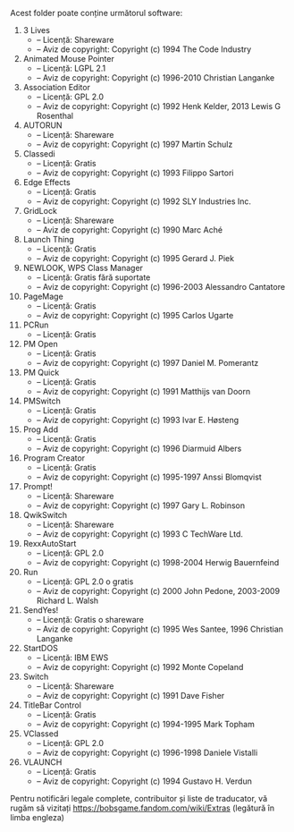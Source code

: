 Acest folder poate conține următorul software:

1. 3 Lives
   - – Licență: Shareware
   - – Aviz de copyright: Copyright (c) 1994 The Code Industry
2. Animated Mouse Pointer
   - – Licență: LGPL 2.1
   - – Aviz de copyright: Copyright (c) 1996-2010 Christian Langanke
3. Association Editor
   - – Licență: GPL 2.0
   - – Aviz de copyright: Copyright (c) 1992 Henk Kelder, 2013 Lewis G Rosenthal
4. AUTORUN
   - – Licență: Shareware
   - – Aviz de copyright: Copyright (c) 1997 Martin Schulz
4. Classedi
   - – Licență: Gratis
   - – Aviz de copyright: Copyright (c) 1993 Filippo Sartori
5. Edge Effects
   - – Licență: Gratis
   - – Aviz de copyright: Copyright (c) 1992 SLY Industries Inc.
6. GridLock
   - – Licență: Shareware
   - – Aviz de copyright: Copyright (c) 1990 Marc Aché
7. Launch Thing
   - – Licență: Gratis
   - – Aviz de copyright: Copyright (c) 1995 Gerard J. Piek
8. NEWLOOK, WPS Class Manager
   - – Licență: Gratis fără suportate
   - – Aviz de copyright: Copyright (c) 1996-2003 Alessandro Cantatore
9. PageMage
   - – Licență: Gratis
   - – Aviz de copyright: Copyright (c) 1995 Carlos Ugarte
10. PCRun
    - – Licență: Gratis
11. PM Open
    - – Licență: Gratis
    - – Aviz de copyright: Copyright (c) 1997 Daniel M. Pomerantz
12. PM Quick
    - – Licență: Gratis
    - – Aviz de copyright: Copyright (c) 1991 Matthijs van Doorn
13. PMSwitch
    - – Licență: Gratis
    - – Aviz de copyright: Copyright (c) 1993 Ivar E. Høsteng
14. Prog Add
    - – Licență: Gratis
    - – Aviz de copyright: Copyright (c) 1996 Diarmuid Albers
15. Program Creator
    - – Licență: Gratis
    - – Aviz de copyright: Copyright (c) 1995-1997 Anssi Blomqvist
16. Prompt!
    - – Licență: Shareware
    - – Aviz de copyright: Copyright (c) 1997 Gary L. Robinson
17. QwikSwitch
    - – Licență: Shareware
    - – Aviz de copyright: Copyright (c) 1993 C TechWare Ltd.
18. RexxAutoStart
    - – Licență: GPL 2.0
    - – Aviz de copyright: Copyright (c) 1998-2004 Herwig Bauernfeind
19. Run
    - – Licență: GPL 2.0 o gratis
    - – Aviz de copyright: Copyright (c) 2000 John Pedone, 2003-2009 Richard L. Walsh
20. SendYes!
    - – Licență: Gratis o shareware
    - – Aviz de copyright: Copyright (c) 1995 Wes Santee, 1996 Christian Langanke
21. StartDOS
    - – Licență: IBM EWS
    - – Aviz de copyright: Copyright (c) 1992 Monte Copeland
22. Switch
    - – Licență: Shareware
    - – Aviz de copyright: Copyright (c) 1991 Dave Fisher
23. TitleBar Control
    - – Licență: Gratis
    - – Aviz de copyright: Copyright (c) 1994-1995 Mark Topham
24. VClassed
    - – Licență: GPL 2.0
    - – Aviz de copyright: Copyright (c) 1996-1998 Daniele Vistalli
25. VLAUNCH
    - – Licență: Gratis
    - – Aviz de copyright: Copyright (c) 1994 Gustavo H. Verdun

Pentru notificări legale complete, contribuitor și liste de traducator, vă rugăm să vizitați https://bobsgame.fandom.com/wiki/Extras (legătură în limba engleza)
